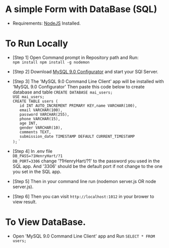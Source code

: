 #  A simple Form with DataBase (SQL)
* Requirements:
[NodeJS](https://nodejs.org/en/download/prebuilt-installer) Installed.
# To Run Locally
* [Step 1] Open Command prompt in Repository path and Run: <br>`npm install npm install -g nodemon`

* [Step 2] Download [MySQL 9.0 Configurator](https://dev.mysql.com/downloads/mysql/9.0.html) and start your SQl Server.

* [Step 3] The 'MySQL 9.0 Command Line Client' app will be installed with 'MySQL 9.0 Configurator'
Then paste this code below to create database and table
`CREATE DATABASE mai_users;`<br>
`USE mai_users;`<br>
`CREATE TABLE users (`<br>
`   id INT AUTO_INCREMENT PRIMARY KEY,name VARCHAR(100),`<br>
`   email VARCHAR(100),`<br>
`   password VARCHAR(255),`<br>
`   phone VARCHAR(15),`<br>
`   age INT,`<br>
`   gender VARCHAR(10),`<br>
`   comments TEXT,`<br>
`   submission_date TIMESTAMP DEFAULT CURRENT_TIMESTAMP`<br>
`);`
`
* [Step 4] In .env file <br>`DB_PASS=?1HenryHart/?1` <br> `DB_PORT=3306`
  change '?1HenryHart/?1' to the password you used in the SQL app.
  And '3306' should be the default port if not change to the one you set in the SQL app.


* [Step 5] Then in your command line run (nodemon server.js OR node server.js).

* [Step 6] Then you can visit `http://localhost:1012` in your brower to view result.


# To View DataBase.
* Open 'MySQL 9.0 Command Line Client' app and Run `SELECT * FROM users;`
